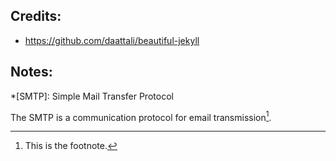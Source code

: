 
## Credits:

- https://github.com/daattali/beautiful-jekyll

## Notes:

*[SMTP]: Simple Mail Transfer Protocol

The SMTP is a communication protocol for email transmission[^1].

[^1]: This is the footnote.
